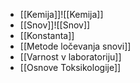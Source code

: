 - [[Kemija]]![[Kemija]]
- [[Snov]]![[Snov]]
- [[Konstanta]] 
- [[Metode ločevanja snovi]] 
- [[Varnost v laboratoriju]] 
- [[Osnove Toksikologije]] 